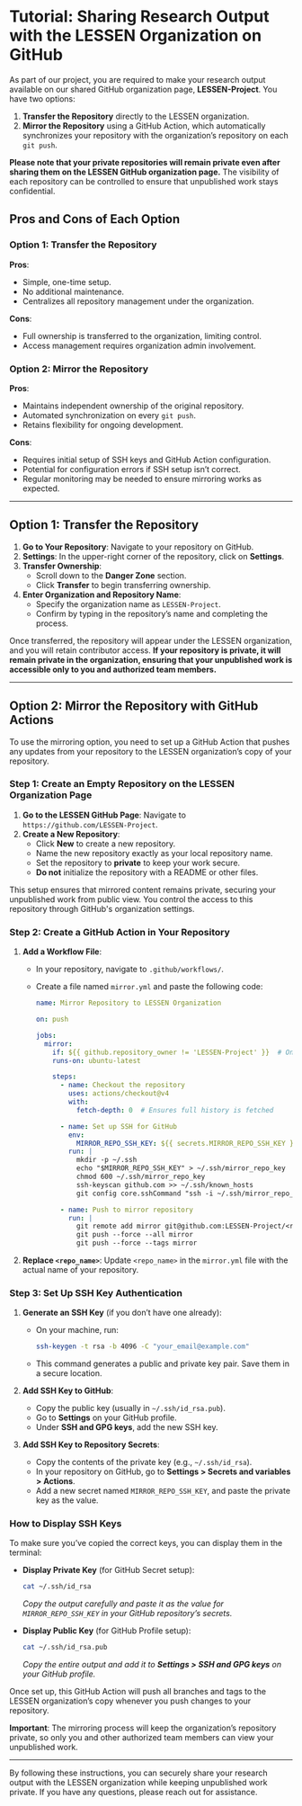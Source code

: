 # Tutorial: Sharing Research Output with the LESSEN Organization on GitHub

As part of our project, you are required to make your research output available on our shared GitHub organization page, **LESSEN-Project**. You have two options:

1. **Transfer the Repository** directly to the LESSEN organization.
2. **Mirror the Repository** using a GitHub Action, which automatically synchronizes your repository with the organization’s repository on each `git push`.

**Please note that your private repositories will remain private even after sharing them on the LESSEN GitHub organization page.** The visibility of each repository can be controlled to ensure that unpublished work stays confidential.

## Pros and Cons of Each Option

### **Option 1: Transfer the Repository**
**Pros**:
   - Simple, one-time setup.
   - No additional maintenance.
   - Centralizes all repository management under the organization.

**Cons**:
   - Full ownership is transferred to the organization, limiting control.
   - Access management requires organization admin involvement.

### **Option 2: Mirror the Repository**
**Pros**:
   - Maintains independent ownership of the original repository.
   - Automated synchronization on every `git push`.
   - Retains flexibility for ongoing development.

**Cons**:
   - Requires initial setup of SSH keys and GitHub Action configuration.
   - Potential for configuration errors if SSH setup isn’t correct.
   - Regular monitoring may be needed to ensure mirroring works as expected.

---

## Option 1: Transfer the Repository

1. **Go to Your Repository**: Navigate to your repository on GitHub.
2. **Settings**: In the upper-right corner of the repository, click on **Settings**.
3. **Transfer Ownership**:
   - Scroll down to the **Danger Zone** section.
   - Click **Transfer** to begin transferring ownership.
4. **Enter Organization and Repository Name**:
   - Specify the organization name as `LESSEN-Project`.
   - Confirm by typing in the repository’s name and completing the process.
   
Once transferred, the repository will appear under the LESSEN organization, and you will retain contributor access. **If your repository is private, it will remain private in the organization, ensuring that your unpublished work is accessible only to you and authorized team members.**

---

## Option 2: Mirror the Repository with GitHub Actions

To use the mirroring option, you need to set up a GitHub Action that pushes any updates from your repository to the LESSEN organization’s copy of your repository.

### Step 1: Create an Empty Repository on the LESSEN Organization Page

1. **Go to the LESSEN GitHub Page**: Navigate to `https://github.com/LESSEN-Project`.
2. **Create a New Repository**:
   - Click **New** to create a new repository.
   - Name the new repository exactly as your local repository name.
   - Set the repository to **private** to keep your work secure.
   - **Do not** initialize the repository with a README or other files.

This setup ensures that mirrored content remains private, securing your unpublished work from public view. You control the access to this repository through GitHub's organization settings.

### Step 2: Create a GitHub Action in Your Repository

1. **Add a Workflow File**:
   - In your repository, navigate to `.github/workflows/`.
   - Create a file named `mirror.yml` and paste the following code:

     ```yaml
     name: Mirror Repository to LESSEN Organization

     on: push

     jobs:
       mirror:
         if: ${{ github.repository_owner != 'LESSEN-Project' }}  # Only run if this is not from the LESSEN organization
         runs-on: ubuntu-latest

         steps:
           - name: Checkout the repository
             uses: actions/checkout@v4
             with:
               fetch-depth: 0  # Ensures full history is fetched

           - name: Set up SSH for GitHub
             env:
               MIRROR_REPO_SSH_KEY: ${{ secrets.MIRROR_REPO_SSH_KEY }}
             run: |
               mkdir -p ~/.ssh
               echo "$MIRROR_REPO_SSH_KEY" > ~/.ssh/mirror_repo_key
               chmod 600 ~/.ssh/mirror_repo_key
               ssh-keyscan github.com >> ~/.ssh/known_hosts
               git config core.sshCommand "ssh -i ~/.ssh/mirror_repo_key"

           - name: Push to mirror repository
             run: |
               git remote add mirror git@github.com:LESSEN-Project/<repo_name>.git
               git push --force --all mirror
               git push --force --tags mirror
     ```

2. **Replace `<repo_name>`**: Update `<repo_name>` in the `mirror.yml` file with the actual name of your repository.

### Step 3: Set Up SSH Key Authentication

1. **Generate an SSH Key** (if you don’t have one already):
   - On your machine, run:
     ```bash
     ssh-keygen -t rsa -b 4096 -C "your_email@example.com"
     ```
   - This command generates a public and private key pair. Save them in a secure location.

2. **Add SSH Key to GitHub**:
   - Copy the public key (usually in `~/.ssh/id_rsa.pub`).
   - Go to **Settings** on your GitHub profile.
   - Under **SSH and GPG keys**, add the new SSH key.

3. **Add SSH Key to Repository Secrets**:
   - Copy the contents of the private key (e.g., `~/.ssh/id_rsa`).
   - In your repository on GitHub, go to **Settings > Secrets and variables > Actions**.
   - Add a new secret named `MIRROR_REPO_SSH_KEY`, and paste the private key as the value.

### How to Display SSH Keys

To make sure you’ve copied the correct keys, you can display them in the terminal:

- **Display Private Key** (for GitHub Secret setup):
  ```bash
  cat ~/.ssh/id_rsa
  ```
  *Copy the output carefully and paste it as the value for `MIRROR_REPO_SSH_KEY` in your GitHub repository’s secrets.*

- **Display Public Key** (for GitHub Profile setup):
  ```bash
  cat ~/.ssh/id_rsa.pub
  ```
  *Copy the entire output and add it to **Settings > SSH and GPG keys** on your GitHub profile.*

Once set up, this GitHub Action will push all branches and tags to the LESSEN organization’s copy whenever you push changes to your repository.

**Important**: The mirroring process will keep the organization’s repository private, so only you and other authorized team members can view your unpublished work.

---

By following these instructions, you can securely share your research output with the LESSEN organization while keeping unpublished work private. If you have any questions, please reach out for assistance.

